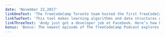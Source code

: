 ```yaml
---
date: 'November 22,2017'
linkOneText: 'The freeCodeCamp Toronto team hosted the first freeCodeCamp conference. More than a hundred campers attended this free event, including myself. And we live-streamed it to the global community. Here’s the opening talk I gave (24 minute watch): https://www.youtube.com/watch?v=si1pjn5R0xU&t=1540s'
linkTwoText: 'This tool makes learning algorithms and data structures way more fun (7 minute read): https://fcc.im/2A1FG99'
linkThreeText: 'Andy just got a developer job at Facebook. Here’s how he prepared for on-site interviews at seven Silicon Valley companies, and what he learned from them (9 minute read): https://fcc.im/2A26WV1'
bonus: 'Bonus: The newest episode of The freeCodeCamp Podcast explores developer ethics, and what happens when your code can kill people (10 minute listen): https://fcc.im/2mRhgwd'
---
```

